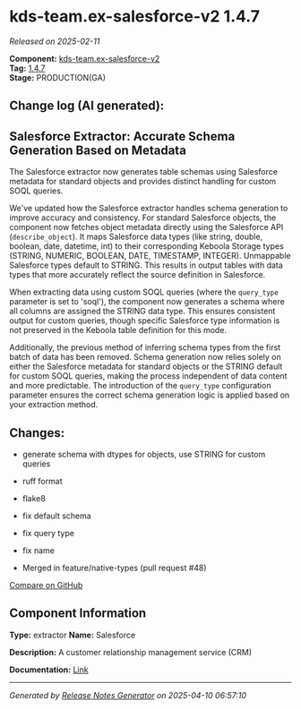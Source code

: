 #  kds-team.ex-salesforce-v2 1.4.7

_Released on 2025-02-11_

**Component:** [kds-team.ex-salesforce-v2](https://github.com/keboola/component-salesforce-v2)  
**Tag:** [1.4.7](https://github.com/keboola/component-salesforce-v2/releases/tag/1.4.7)  
**Stage:** PRODUCTION(GA)


## Change log (AI generated):
## Salesforce Extractor: Accurate Schema Generation Based on Metadata

The Salesforce extractor now generates table schemas using Salesforce metadata for standard objects and provides distinct handling for custom SOQL queries.

We've updated how the Salesforce extractor handles schema generation to improve accuracy and consistency. For standard Salesforce objects, the component now fetches object metadata directly using the Salesforce API (`describe_object`). It maps Salesforce data types (like string, double, boolean, date, datetime, int) to their corresponding Keboola Storage types (STRING, NUMERIC, BOOLEAN, DATE, TIMESTAMP, INTEGER). Unmappable Salesforce types default to STRING. This results in output tables with data types that more accurately reflect the source definition in Salesforce.

When extracting data using custom SOQL queries (where the `query_type` parameter is set to 'soql'), the component now generates a schema where all columns are assigned the STRING data type. This ensures consistent output for custom queries, though specific Salesforce type information is not preserved in the Keboola table definition for this mode.

Additionally, the previous method of inferring schema types from the first batch of data has been removed. Schema generation now relies solely on either the Salesforce metadata for standard objects or the STRING default for custom SOQL queries, making the process independent of data content and more predictable. The introduction of the `query_type` configuration parameter ensures the correct schema generation logic is applied based on your extraction method.



## Changes:



- generate schema with dtypes for objects, use STRING for custom queries 




- ruff format 




- flake8 




- fix default schema 




- fix query type 




- fix name 




- Merged in feature/native-types (pull request #48) 



[Compare on GitHub](https://github.com/keboola/component-salesforce-v2/compare/1.4.6...1.4.7)



## Component Information
**Type:** extractor
**Name:** Salesforce

**Description:** A customer relationship management service (CRM) 


**Documentation:** [Link](https://help.keboola.com/components/extractors/marketing-sales/salesforce/)



---
_Generated by [Release Notes Generator](https://github.com/keboola/release-notes-generator)
on 2025-04-10 06:57:10_